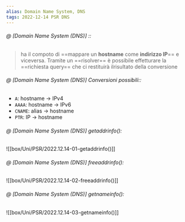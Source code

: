 ```yaml
---
alias: Domain Name System, DNS
tags: 2022-12-14 PSR DNS
---
```


###### @ [Domain Name System (DNS)] ::
> ha il compoto di ==mappare un **hostname** come **indirizzo IP**== e viceversa. Tramite un ==risolver== è possibile effetturare la ==richiesta query== che ci restituirà ilrisultato della conversione


###### @ [Domain Name System (DNS)] Conversioni possibili::
- `A`: hostname $\to$ IPv4
- `AAAA`: hostname $\to$ IPv6
- `CNAME`: alias $\to$ hostname
- `PTR`: IP $\to$ hostname



###### @ [Domain Name System (DNS)] getaddrinfo():
![[box/Uni/PSR/2022.12.14-01-getaddrinfo()]]


###### @ [Domain Name System (DNS)] freeaddrinfo():
![[box/Uni/PSR/2022.12.14-02-freeaddrinfo()]]


###### @ [Domain Name System (DNS)] getnameinfo():
![[box/Uni/PSR/2022.12.14-03-getnameinfo()]]